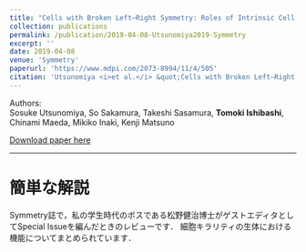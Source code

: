 ```yaml
---
title: "Cells with Broken Left–Right Symmetry: Roles of Intrinsic Cell Chirality in Left–Right Asymmetric Epithelial Morphogenesis"
collection: publications
permalink: /publication/2019-04-08-Utsunomiya2019-Symmetry
excerpt: ''
date: 2019-04-08
venue: 'Symmetry'
paperurl: 'https://www.mdpi.com/2073-8994/11/4/505'
citation: 'Utsunomiya <i>et al.</i> &quot;Cells with Broken Left–Right Symmetry: Roles of Intrinsic Cell Chirality in Left–Right Asymmetric Epithelial Morphogenesis&quot; <i>Symmetry</i> 2019 <b>11</b>:4.'
---
```


Authors:  
Sosuke Utsunomiya, So Sakamura, Takeshi Sasamura, **Tomoki Ishibashi**, Chinami Maeda, Mikiko Inaki, Kenji Matsuno

[Download paper here](https://www.mdpi.com/2073-8994/11/4/505/pdf)

---

# 簡単な解説

Symmetry誌で，私の学生時代のボスである松野健治博士がゲストエディタとしてSpecial Issueを編んだときのレビューです．
細胞キラリティの生体における機能についてまとめられています．
